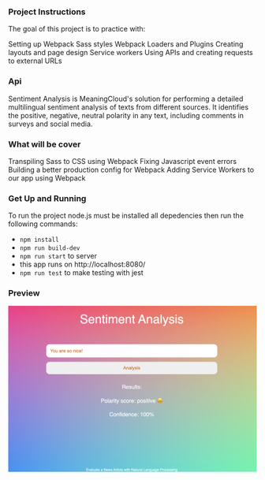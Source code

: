 ### Project Instructions

The goal of this project is to practice with:

Setting up Webpack
Sass styles
Webpack Loaders and Plugins
Creating layouts and page design
Service workers
Using APIs and creating requests to external URLs

### Api 
Sentiment Analysis is MeaningCloud's solution for performing a detailed multilingual sentiment analysis of texts from different sources.
It identifies the positive, negative, neutral polarity in any text, including comments in surveys and social media.


### What will be cover

Transpiling Sass to CSS using Webpack
Fixing Javascript event errors
Building a better production config for Webpack
Adding Service Workers to our app using Webpack


### Get Up and Running

To run the project node.js must be installed all depedencies then run the following commands:

- `npm install`
- `npm run build-dev`
- `npm run start` to server
- this app runs on http://localhost:8080/
- `npm run test` to make testing with jest

### Preview

![flwochart](./src/image/preview.png)
